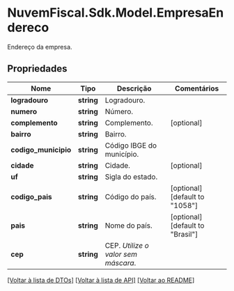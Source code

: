 # NuvemFiscal.Sdk.Model.EmpresaEndereco
Endereço da empresa.

## Propriedades

Nome | Tipo | Descrição | Comentários
------------ | ------------- | ------------- | -------------
**logradouro** | **string** | Logradouro. | 
**numero** | **string** | Número. | 
**complemento** | **string** | Complemento. | [optional] 
**bairro** | **string** | Bairro. | 
**codigo_municipio** | **string** | Código IBGE do município. | 
**cidade** | **string** | Cidade. | [optional] 
**uf** | **string** | Sigla do estado. | 
**codigo_pais** | **string** | Código do país. | [optional] [default to "1058"]
**pais** | **string** | Nome do país. | [optional] [default to "Brasil"]
**cep** | **string** | CEP.    *Utilize o valor sem máscara*. | 

[[Voltar à lista de DTOs]](../README.md#documentation-for-models) [[Voltar à lista de API]](../README.md#documentation-for-api-endpoints) [[Voltar ao README]](../README.md)

